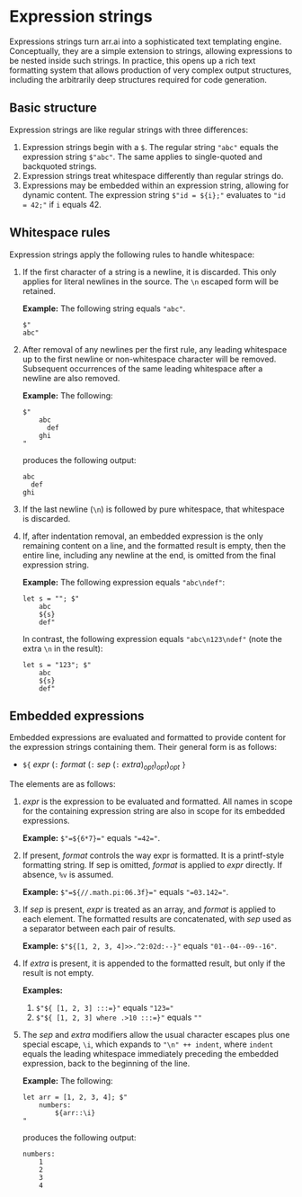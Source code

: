 # Expression strings

Expressions strings turn arr.ai into a sophisticated text templating engine.
Conceptually, they are a simple extension to strings, allowing expressions to be
nested inside such strings. In practice, this opens up a rich text formatting
system that allows production of very complex output structures, including the
arbitrarily deep structures required for code generation.

## Basic structure

Expression strings are like regular strings with three differences:

1. Expression strings begin with a `$`. The regular string `"abc"` equals the
   expression string `$"abc"`. The same applies to single-quoted and backquoted
   strings.
2. Expression strings treat whitespace differently than regular strings do.
3. Expressions may be embedded within an expression string, allowing for dynamic
   content. The expression string `$"id = ${i};"` evaluates to `"id = 42;"` if
   `i` equals 42.

## Whitespace rules

Expression strings apply the following rules to handle whitespace:

1. If the first character of a string is a newline, it is discarded. This only
   applies for literal newlines in the source. The `\n` escaped form will be
   retained.

   **Example:** The following string equals `"abc"`.

   ```text
   $"
   abc"
   ```

2. After removal of any newlines per the first rule, any leading whitespace up
   to the first newline or non-whitespace character will be removed. Subsequent
   occurrences of the same leading whitespace after a newline are also removed.

   **Example:** The following:

   ```text
   $"
       abc
         def
       ghi
   "
   ```

   produces the following output:

   ```text
   abc
     def
   ghi
   ```

3. If the last newline (`\n`) is followed by pure whitespace, that whitespace is
   discarded.

4. If, after indentation removal, an embedded expression is the only remaining
   content on a line, and the formatted result is empty, then the entire line,
   including any newline at the end, is omitted from the final expression
   string.

   **Example:** The following expression equals `"abc\ndef"`:

   ```text
   let s = ""; $"
       abc
       ${s}
       def"
   ```

   In contrast, the following expression equals `"abc\n123\ndef"` (note the
   extra `\n` in the result):

   ```text
   let s = "123"; $"
       abc
       ${s}
       def"
   ```

## Embedded expressions

Embedded expressions are evaluated and formatted to provide content for the
expression strings containing them. Their general form is as follows:

* `${` *expr* (`:` *format* (`:` *sep* (`:` *extra*)<sub>*opt*</sub>)<sub>*opt*</sub>)<sub>*opt*</sub> `}`

The elements are as follows:

1. *expr* is the expression to be evaluated and formatted. All names in scope
   for the containing expression string are also in scope for its embedded
   expressions.

   **Example:** `$"=${6*7}="` equals `"=42="`.

2. If present, *format* controls the way expr is formatted. It is a printf-style
   formatting string. If sep is omitted, *format* is applied to *expr* directly.
   If absence, `%v` is assumed.

   **Example:** `$"=${//.math.pi:06.3f}="` equals `"=03.142="`.

3. If *sep* is present, *expr* is treated as an array, and *format* is applied
   to each element. The formatted results are concatenated, with *sep* used as a
   separator between each pair of results.

   **Example:** `$"${[1, 2, 3, 4]>>.^2:02d:--}"` equals `"01--04--09--16"`.

4. If *extra* is present, it is appended to the formatted result, but only if
   the result is not empty.

   **Examples:**
   1. `$"${ [1, 2, 3] :::=}"` equals `"123="`
   2. `$"${ [1, 2, 3] where .>10 :::=}"` equals `""`

5. The *sep* and *extra* modifiers allow the usual character escapes plus one
   special escape, `\i`, which expands to `"\n" ++ indent`, where `indent`
   equals the leading whitespace immediately preceding the embedded expression,
   back to the beginning of the line.

   **Example:** The following:

   ```text
   let arr = [1, 2, 3, 4]; $"
       numbers:
           ${arr::\i}
   "
   ```

   produces the following output:

   ```text
   numbers:
       1
       2
       3
       4
   ```
